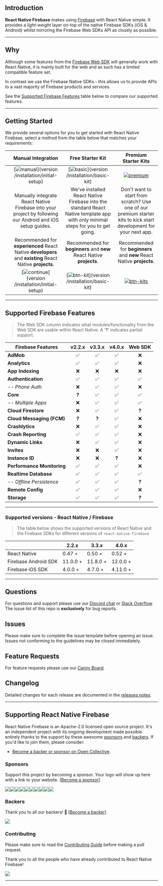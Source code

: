 ## Introduction

**React Native Firebase** makes using [Firebase](http://firebase.com) with React Native simple. It provides a _light-weight_ layer on-top of the native Firebase SDKs (iOS & Android) whilst mirroring the Firebase Web SDKs API as closely as possible.

---

## Why 

Although some features from the [Firebase Web SDK](https://www.npmjs.com/package/firebase) will generally work with React Native, it is mainly built for the web and as such has a limited compatible feature set.

In contrast we use the Firebase Native SDKs - this allows us to provide APIs to a vast majority of Firebase products and services.

See the [Supported Firebase Features](#Supported-Firebase-Features) table below to compare our supported features.

---

## Getting Started

We provide several options for you to get started with React Native Firebase, select a method from the table below that matches your requirements:

|  | Manual Integration  | Free Starter Kit | Premium Starter Kits |
|:---:|:-------------------:|:-----------------:|:--------------------:|
|  | [![manual][manual]](version /installation/initial-setup) | [![basic][basic]](version /installation/basic-kit) | [![premium][premium]](/kits) |
|  | Manually integrate React Native Firebase into your project by following our Android and iOS setup guides. | We've installed React Native Firebase into the standard React Native template app with only minimal steps for you to get going.      | Don't want to start from scratch? Use one of our premium starter kits to kick start development for your next app. |
|  | Recommended for **experienced** React Native **developers** and **existing** React Native **projects**. | Recommended for **beginners** and **new** React Native **projects**. | Recommended for **beginners** and **new** React Native **projects**. |
|  | [![continue][btn-guide]](version /installation/initial-setup) | [![btn-kit][btn-kit]](version /installation/basic-kit) | [![btn-kits][btn-kits]](/kits) |

---

## Supported Firebase Features
> The Web SDK column indicates what modules/functionality from the Web SDK are usable within React Native. A '**?**' indicates partial support.

| Firebase Features          | v2.2.x | v3.3.x | v4.0.x | Web SDK |
| -------------------------- | :----: | :----: | :----: | :-----: |
| **AdMob**                  |   ✅   |   ✅   |   ✅   |   ❌   |
| **Analytics**              |   ✅   |   ✅   |   ✅   |   ❌   |
| **App Indexing**           |   ❌   |   ❌   |   ❌   |   ❌   |
| **Authentication**         |   ✅   |   ✅   |   ✅   |   ✅   |
| _-- Phone Auth_            |   ❌   |   ✅   |   ✅   |   ❌   |
| **Core**                   | **?**  |   ✅   |   ✅   |   ✅   |
|  _-- Multiple Apps_        |   ❌   |   ✅   |   ✅   |   ✅   |
| **Cloud Firestore**        |   ❌   |   ✅   |   ✅   | **?**  |
| **Cloud Messaging (FCM)**  | **?**  | **?** |   ✅   |   ❌   |
| **Crashlytics**            |   ❌   |   ✅   |   ✅   |   ❌   |
| **Crash Reporting**        |   ✅   |   ✅   |   ✅   |   ❌   |
| **Dynamic Links**          |   ❌   |   ✅   |   ✅   |   ❌   |
| **Invites**                |   ❌   |   ❌   |   ✅   |   ❌   |
| **Instance ID**            |   ❌   |   ❌   | **?**  |   ❌   |
| **Performance Monitoring** |   ✅   |   ✅   |   ✅   |   ❌   |
| **Realtime Database**      |   ✅   |   ✅   |   ✅   |   ✅   |
| _-- Offline Persistence_   |   ✅   |   ✅   |   ✅   | **?**  |
| **Remote Config**          |   ✅   |   ✅   |   ✅   |   ❌   |
| **Storage**                |   ✅   |   ✅   |   ✅   | **?**  |

---

### Supported versions - React Native / Firebase

> The table below shows the supported versions of React Native and the Firebase SDKs for different versions of `react-native-firebase`

|                        | 2.2.x    | 3.3.x    |  4.0.x   |
|------------------------|----------|----------|----------|
| React Native           | 0.47 +   | 0.50 +   | 0.52 +   |
| Firebase Android SDK   | 11.0.0 + | 11.8.0 + | 12.0.0 + |
| Firebase iOS SDK       | 4.0.0 +  | 4.7.0 +  | 4.11.0 + |

---

## Questions

For questions and support please use our [Discord chat](https://discord.gg/C9aK28N) or [Stack Overflow](https://stackoverflow.com/questions/tagged/react-native-firebase). The issue list of this repo is **exclusively** for bug reports.

## Issues

Please make sure to complete the issue template before opening an issue. Issues not conforming to the guidelines may be closed immediately.

## Feature Requests

For feature requests please use our [Canny Board](http://invertase.link/requests).

## Changelog

Detailed changes for each release are documented in the [releases notes](https://github.com/invertase/react-native-firebase/releases).

---

## Supporting React Native Firebase

React Native Firebase is an Apache-2.0 licensed open source project. It's an independent project with its ongoing development made possible entirely thanks to the support by these awesome [sponsors](#sponsors) and [backers](#backers). If you'd like to join them, please consider:

- [Become a backer or sponsor on Open Collective](https://opencollective.com/react-native-firebase).

### Sponsors

Support this project by becoming a sponsor. Your logo will show up here with a link to your website. [[Become a sponsor](https://opencollective.com/react-native-firebase#sponsor)]

<a href="https://opencollective.com/react-native-firebase/sponsor/0/website" target="_blank"><img src="https://opencollective.com/react-native-firebase/sponsor/0/avatar.svg"></a><a href="https://opencollective.com/react-native-firebase/sponsor/1/website" target="_blank"><img src="https://opencollective.com/react-native-firebase/sponsor/1/avatar.svg"></a><a href="https://opencollective.com/react-native-firebase/sponsor/2/website" target="_blank"><img src="https://opencollective.com/react-native-firebase/sponsor/2/avatar.svg"></a><a href="https://opencollective.com/react-native-firebase/sponsor/3/website" target="_blank"><img src="https://opencollective.com/react-native-firebase/sponsor/3/avatar.svg"></a><a href="https://opencollective.com/react-native-firebase/sponsor/4/website" target="_blank"><img src="https://opencollective.com/react-native-firebase/sponsor/4/avatar.svg"></a><a href="https://opencollective.com/react-native-firebase/sponsor/5/website" target="_blank"><img src="https://opencollective.com/react-native-firebase/sponsor/5/avatar.svg"></a><a href="https://opencollective.com/react-native-firebase/sponsor/6/website" target="_blank"><img src="https://opencollective.com/react-native-firebase/sponsor/6/avatar.svg"></a><a href="https://opencollective.com/react-native-firebase/sponsor/7/website" target="_blank"><img src="https://opencollective.com/react-native-firebase/sponsor/7/avatar.svg"></a><a href="https://opencollective.com/react-native-firebase/sponsor/8/website" target="_blank"><img src="https://opencollective.com/react-native-firebase/sponsor/8/avatar.svg"></a><a href="https://opencollective.com/react-native-firebase/sponsor/9/website" target="_blank"><img src="https://opencollective.com/react-native-firebase/sponsor/9/avatar.svg"></a>

### Backers

Thank you to all our backers! 🙏 [[Become a backer](https://opencollective.com/react-native-firebase#backer)]

<a href="https://opencollective.com/react-native-firebase#backers" target="_blank"><img src="https://opencollective.com/react-native-firebase/backers.svg?width=890"></a>

### Contributing

Please make sure to read the [Contributing Guide](https://github.com/invertase/react-native-firebase/blob/master/CONTRIBUTING.md) before making a pull request.

Thank you to all the people who have already contributed to React Native Firebase!

<a href="graphs/contributors"><img src="https://opencollective.com/react-native-firebase/contributors.svg?width=890" /></a>

<hr>

[manual]: https://rnfirebase.io/static/media/docs-vector.cb67f7d6.png "Recommended for experienced React Native developers and existing React Native projects."
[basic]: https://rnfirebase.io/static/media/starter-project-vector.e45d010a.png "Recommended for beginners and new React Native projects."
[premium]: https://rnfirebase.io/static/media/premium-kits-vector.dc0245df.png "Recommended for beginners and new React Native projects."
[btn-guide]: https://i.imgur.com/Tmp5hku.png "View the integration guide"
[btn-kit]: https://i.imgur.com/N7GUGXo.png "Go to the basic starter kit repo"
[btn-kits]: https://i.imgur.com/1rmzlpV.png "Go to the basic starter kit repo"
